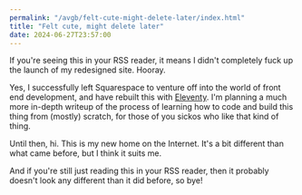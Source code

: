 ```yaml
---
permalink: "/avgb/felt-cute-might-delete-later/index.html"
title: "Felt cute, might delete later"
date: 2024-06-27T23:57:00
---
```


If you're seeing this in your RSS reader, it means I didn't completely fuck up the launch of my redesigned site. Hooray.

Yes, I successfully left Squarespace to venture off into the world of front end development, and have rebuilt this with [Eleventy](https://www.11ty.dev). I'm planning a much more in-depth writeup of the process of learning how to code and build this thing from (mostly) scratch, for those of you sickos who like that kind of thing.

Until then, hi. This is my new home on the Internet. It's a bit different than what came before, but I think it suits me.

And if you're still just reading this in your RSS reader, then it probably doesn't look any different than it did before, so bye!